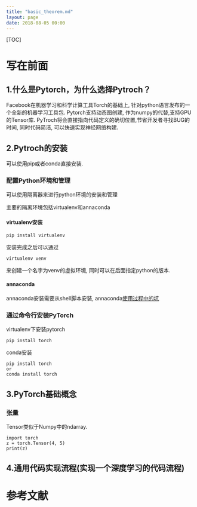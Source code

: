 ```yaml
---
title: "basic_theorem.md"
layout: page
date: 2018-08-05 00:00
---
```

[TOC]

# 写在前面
## 1.什么是Pytorch，为什么选择Pytroch？
Facebook在机器学习和科学计算工具Torch的基础上, 针对python语言发布的一个全新的机器学习工具包. Pytorch支持动态图创建, 作为numpy的代替,支持GPU的Tensor库. PyTroch将会直接指向代码定义的确切位置,节省开发者寻找BUG的时间, 同时代码简洁, 可以快速实现神经网络构建.

## 2.Pytroch的安装
可以使用pip或者conda直接安装.
### 配置Python环境和管理
可以使用隔离器来进行python环境的安装和管理

主要的隔离环境包括virtualenv和annaconda

#### virtualenv安装
```
pip install virtualenv
```
安装完成之后可以通过
```
virtualenv venv
```
来创建一个名字为venv的虚拟环境, 同时可以在后面指定python的版本.
#### annaconda
annaconda安装需要从shell脚本安装, annaconda[使用过程中的坑](https://sthsf.github.io/wiki/Linux%20Tricks/annaconda%E4%BD%BF%E7%94%A8%E6%95%99%E7%A8%8B.html)

### 通过命令行安装PyTorch
virtualenv下安装pytorch
```
pip install torch
```
conda安装
```
pip install torch
or
conda install torch
```

## 3.PyTorch基础概念
### 张量
Tensor类似于Numpy中的ndarray.
```
import torch
z = torch.Tensor(4, 5)
print(z)
```



## 4.通用代码实现流程(实现一个深度学习的代码流程)

# 参考文献